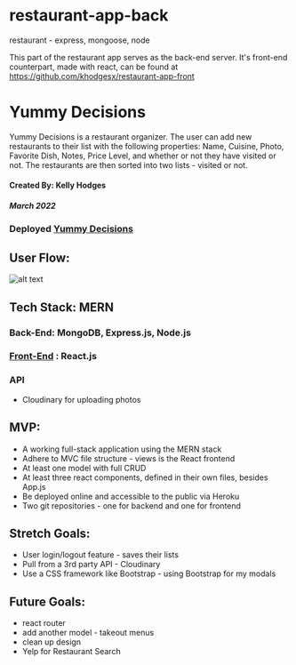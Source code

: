 # restaurant-app-back
restaurant - express, mongoose, node

This part of the restaurant app serves as the back-end server. It's front-end counterpart, made with react, can be found at https://github.com/khodgesx/restaurant-app-front


# Yummy Decisions
Yummy Decisions is a restaurant organizer. The user can add new restaurants to their list with the following properties:
Name, Cuisine, Photo, Favorite Dish, Notes, Price Level, and whether or not they have visited or not. 
The restaurants are then sorted into two lists - visited or not. 

#### Created By: Kelly Hodges
##### March 2022

### Deployed [Yummy Decisions](https://restaurant-app-front.herokuapp.com/)

## User Flow:
![alt text](url "restaurant user flow")

## Tech Stack: MERN
### Back-End: MongoDB, Express.js, Node.js
### [Front-End](https://github.com/khodgesx/restaurant-app-front/blob/main/README.md) : React.js

### API
- Cloudinary for uploading photos


## MVP:
- A working full-stack application using the MERN stack
- Adhere to MVC file structure - views is the React frontend
- At least one model with full CRUD 
- At least three react components, defined in their own files, besides App.js
- Be deployed online and accessible to the public via Heroku
- Two git repositories - one for backend and one for frontend 

## Stretch Goals:
- User login/logout feature - saves their lists 
- Pull from a 3rd party API - Cloudinary
- Use a CSS framework like Bootstrap - using Bootstrap for my modals

## Future Goals:
- react router 
- add another model - takeout menus
- clean up design
- Yelp for Restaurant Search 



